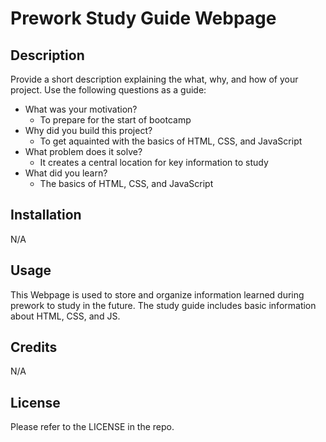 # Prework Study Guide Webpage

## Description

Provide a short description explaining the what, why, and how of your project. Use the following questions as a guide:

- What was your motivation?
   - To prepare for the start of bootcamp
- Why did you build this project?
   - To get aquainted with the basics of HTML, CSS, and JavaScript
- What problem does it solve?
   - It creates a central location for key information to study
- What did you learn?
   - The basics of HTML, CSS, and JavaScript

## Installation

N/A

## Usage

This Webpage is used to store and organize information learned during prework to study in the future. The study guide includes basic information about HTML, CSS, and JS.

## Credits

N/A

## License

Please refer to the LICENSE in the repo.